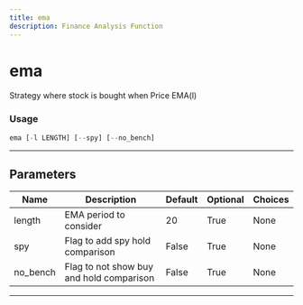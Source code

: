 ```yaml
---
title: ema
description: Finance Analysis Function
---
```


# ema

Strategy where stock is bought when Price  EMA(l)

### Usage

```python
ema [-l LENGTH] [--spy] [--no_bench]
```

---

## Parameters

| Name | Description | Default | Optional | Choices |
| ---- | ----------- | ------- | -------- | ------- |
| length | EMA period to consider | 20 | True | None |
| spy | Flag to add spy hold comparison | False | True | None |
| no_bench | Flag to not show buy and hold comparison | False | True | None |

---

